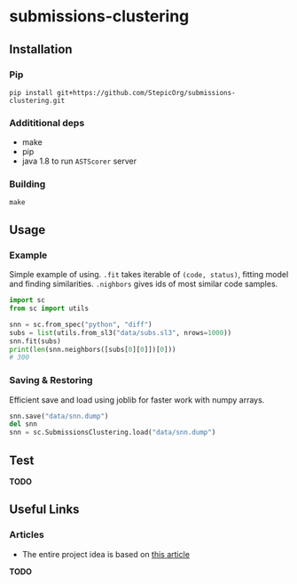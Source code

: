 # submissions-clustering

## Installation

### Pip

`pip install git+https://github.com/StepicOrg/submissions-clustering.git`

### Addititional deps

* make
* pip
* java 1.8 to run `ASTScorer` server

### Building

`make`

## Usage

### Example

Simple example of using. `.fit` takes iterable of `(code, status)`, fitting model and finding
similarities. `.nighbors` gives ids of most similar code samples.

```python
import sc
from sc import utils

snn = sc.from_spec("python", "diff")
subs = list(utils.from_sl3("data/subs.sl3", nrows=1000))
snn.fit(subs)
print(len(snn.neighbors([subs[0][0]])[0]))
# 300
```

### Saving & Restoring

Efficient save and load using joblib for faster work with numpy arrays.

```python
snn.save("data/snn.dump")
del snn
snn = sc.SubmissionsClustering.load("data/snn.dump")
```

## Test

**TODO**


## Useful Links

### Articles

* The entire project idea is based on [this article](http://dl.acm.org/citation.cfm?id=3053985 "Deep Knowledge Tracing On Programming Exercises")

**TODO**